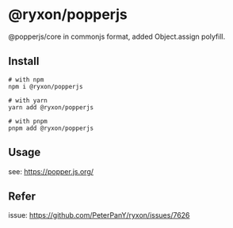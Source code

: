 # @ryxon/popperjs

@popperjs/core in commonjs format, added Object.assign polyfill.

## Install

```shell
# with npm
npm i @ryxon/popperjs

# with yarn
yarn add @ryxon/popperjs

# with pnpm
pnpm add @ryxon/popperjs
```

## Usage

see: https://popper.js.org/

## Refer

issue: https://github.com/PeterPanY/ryxon/issues/7626
